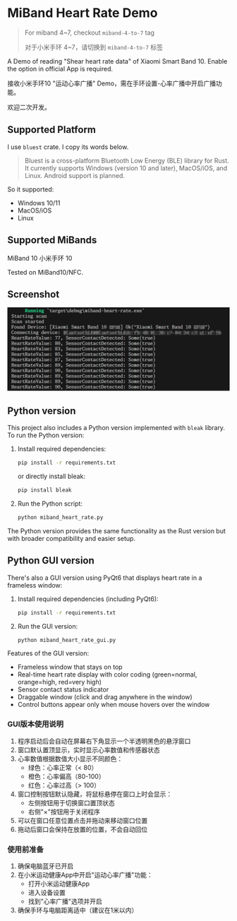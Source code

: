 # MiBand Heart Rate Demo

> For miband 4~7, checkout `miband-4-to-7` tag
>
> 对于小米手环 4~7，请切换到 `miband-4-to-7` 标签

A Demo of reading "Shear heart rate data" of Xiaomi Smart Band 10. Enable the option in official App is required.

接收小米手环10 "运动心率广播" Demo，需在手环设置-心率广播中开启广播功能。

欢迎二次开发。

## Supported Platform

I use `bluest` crate. I copy its words below.

> Bluest is a cross-platform Bluetooth Low Energy (BLE) library for Rust. It currently supports Windows (version 10 and later), MacOS/iOS, and Linux. Android support is planned.

So it supported:

- Windows 10/11
- MacOS/iOS
- Linux

## Supported MiBands

MiBand 10 小米手环 10

Tested on MiBand10/NFC.

## Screenshot

![Alt text](doc/screenshot.png)

## Python version

This project also includes a Python version implemented with `bleak` library. To run the Python version:

1. Install required dependencies:
   ```bash
   pip install -r requirements.txt
   ```
   or directly install bleak:
   ```bash
   pip install bleak
   ```

2. Run the Python script:
   ```bash
   python miband_heart_rate.py
   ```

The Python version provides the same functionality as the Rust version but with broader compatibility and easier setup.

## Python GUI version

There's also a GUI version using PyQt6 that displays heart rate in a frameless window:

1. Install required dependencies (including PyQt6):
   ```bash
   pip install -r requirements.txt
   ```

2. Run the GUI version:
   ```bash
   python miband_heart_rate_gui.py
   ```

Features of the GUI version:
- Frameless window that stays on top
- Real-time heart rate display with color coding (green=normal, orange=high, red=very high)
- Sensor contact status indicator
- Draggable window (click and drag anywhere in the window)
- Control buttons appear only when mouse hovers over the window

### GUI版本使用说明

1. 程序启动后会自动在屏幕右下角显示一个半透明黑色的悬浮窗口
2. 窗口默认置顶显示，实时显示心率数值和传感器状态
3. 心率数值根据数值大小显示不同颜色：
   - 绿色：心率正常（< 80）
   - 橙色：心率偏高（80-100）
   - 红色：心率过高（> 100）
4. 窗口控制按钮默认隐藏，将鼠标悬停在窗口上时会显示：
   - 左侧按钮用于切换窗口置顶状态
   - 右侧"×"按钮用于关闭程序
5. 可以在窗口任意位置点击并拖动来移动窗口位置
6. 拖动后窗口会保持在放置的位置，不会自动回位

### 使用前准备

1. 确保电脑蓝牙已开启
2. 在小米运动健康App中开启"运动心率广播"功能：
   - 打开小米运动健康App
   - 进入设备设置
   - 找到"心率广播"选项并开启
3. 确保手环与电脑距离适中（建议在1米以内）